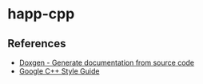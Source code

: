 # happ-cpp

## References

- [Doxgen - Generate documentation from source code](https://www.doxygen.nl/manual/index.html)
- [Google C++ Style Guide](https://google.github.io/styleguide/cppguide.html)